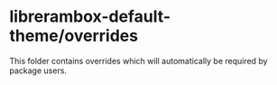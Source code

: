 # librerambox-default-theme/overrides

This folder contains overrides which will automatically be required by package users.
